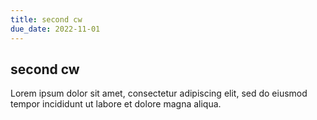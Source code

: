 ```yaml
---
title: second cw
due_date: 2022-11-01
---
```


## second cw

Lorem ipsum dolor sit amet, consectetur adipiscing elit, sed do eiusmod tempor incididunt ut labore et dolore magna aliqua.
